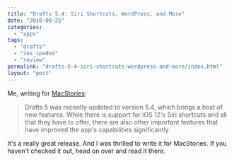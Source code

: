 ```yaml
---
title: "Drafts 5.4: Siri Shortcuts, WordPress, and More"
date: "2018-09-25"
categories: 
  - "apps"
tags: 
  - "drafts"
  - "ios_ipados"
  - "review"
permalink: "drafts-5-4-siri-shortcuts-wordpress-and-more/index.html"
layout: "post"
---
```


Me, writing for [MacStories](https://www.macstories.net/reviews/drafts-5-4-siri-shortcuts-wordpress-and-more/):

> Drafts 5 was recently updated to version 5.4, which brings a host of new features. While there is support for iOS 12's Siri shortcuts and all that they have to offer, there are also other important features that have improved the app's capabilities significantly.

It's a really great release. And I was thrilled to write it for MacStories. If you haven't checked it out, head on over and read it there.
